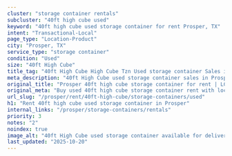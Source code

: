 ```yaml
---
cluster: "storage container rentals"
subcluster: "40ft high cube used"
keyword: "40ft high cube used storage container for rent Prosper, TX"
intent: "Transactional-Local"
page_type: "Location-Product"
city: "Prosper, TX"
service_type: "storage container"
condition: "Used"
size: "40ft High Cube"
title_tag: "40ft High Cube High Cube Tzn Used storage container Sales in Prosper | LC Container"
meta_description: "40ft High Cube used storage container sales in Prosper. High cube containers with extra height. Fast delivery, competitive pricing. Serving storage containers area. Quote ID: DXJ. Call (214) 524-4168 for your free quote today."
original_title: "Prosper 40ft high cube storage container for rent | LC"
original_meta: "Buy used 40ft high cube storage container rent with local delivery in Prosper, TX. LC Container — local Since 2003. Request a fast quote today."
url_slug: "/prosper/rent/40ft-high-cube/storage-containers/used"
h1: "Rent 40ft high cube used storage container in Prosper"
internal_links: "/prosper/storage-containers/rentals"
priority: 3
notes: "2"
noindex: true
image_alt: "40ft High Cube used storage container available for delivery in Prosper"
last_updated: "2025-10-20"
---
```


<!-- TODO: Add unique city/inventory copy, images, and internal links here. -->
